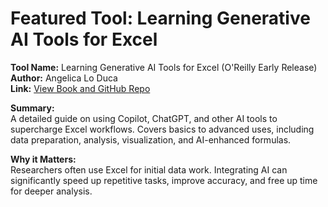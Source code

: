 # Featured Tool: Learning Generative AI Tools for Excel

**Tool Name:** Learning Generative AI Tools for Excel (O'Reilly Early Release)  
**Author:** Angelica Lo Duca  
**Link:** [View Book and GitHub Repo](https://github.com/alod83/Learning-Generative-AI-Tools-for-Excel)

**Summary:**  
A detailed guide on using Copilot, ChatGPT, and other AI tools to supercharge Excel workflows. Covers basics to advanced uses, including data preparation, analysis, visualization, and AI-enhanced formulas.

**Why it Matters:**  
Researchers often use Excel for initial data work. Integrating AI can significantly speed up repetitive tasks, improve accuracy, and free up time for deeper analysis.
